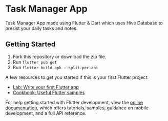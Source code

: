 # Task Manager App

Task Manager App made using Flutter & Dart which uses Hive Database to presist your daily tasks and notes.

## Getting Started

1. Fork this repository or download the zip file.
2. Run `flutter pub get`
3. Run `flutter build apk --split-per-abi`

A few resources to get you started if this is your first Flutter project:

- [Lab: Write your first Flutter app](https://docs.flutter.dev/get-started/codelab)
- [Cookbook: Useful Flutter samples](https://docs.flutter.dev/cookbook)

For help getting started with Flutter development, view the
[online documentation](https://docs.flutter.dev/), which offers tutorials,
samples, guidance on mobile development, and a full API reference.
